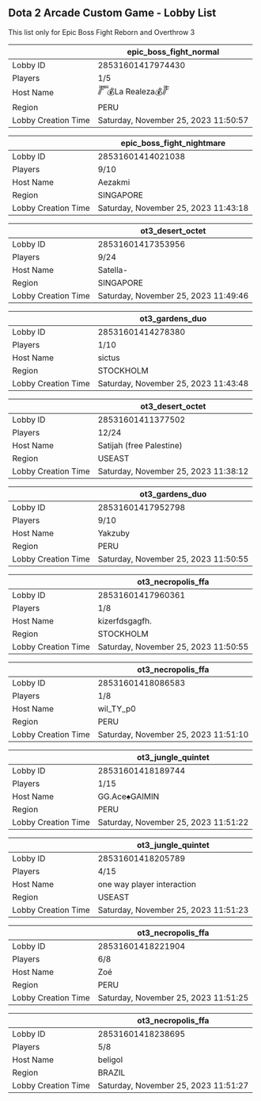## Dota 2 Arcade Custom Game - Lobby List

This list only for Epic Boss Fight Reborn and Overthrow 3

|  | epic_boss_fight_normal |
| ------ | ------ |
| Lobby ID | 28531601417974430 |
| Players | 1/5 |
| Host Name | /̸̅̅ ̆̅ ̅̅ ̅̅💰La Realeza💰/̸̅̅ ̆̅ |
| Region | PERU |
| Lobby Creation Time | Saturday, November 25, 2023 11:50:57 |


|  | epic_boss_fight_nightmare |
| ------ | ------ |
| Lobby ID | 28531601414021038 |
| Players | 9/10 |
| Host Name | Aezakmi |
| Region | SINGAPORE |
| Lobby Creation Time | Saturday, November 25, 2023 11:43:18 |


|  | ot3_desert_octet |
| ------ | ------ |
| Lobby ID | 28531601417353956 |
| Players | 9/24 |
| Host Name | Satella- |
| Region | SINGAPORE |
| Lobby Creation Time | Saturday, November 25, 2023 11:49:46 |


|  | ot3_gardens_duo |
| ------ | ------ |
| Lobby ID | 28531601414278380 |
| Players | 1/10 |
| Host Name | sictus |
| Region | STOCKHOLM |
| Lobby Creation Time | Saturday, November 25, 2023 11:43:48 |


|  | ot3_desert_octet |
| ------ | ------ |
| Lobby ID | 28531601411377502 |
| Players | 12/24 |
| Host Name | Satijah (free Palestine) |
| Region | USEAST |
| Lobby Creation Time | Saturday, November 25, 2023 11:38:12 |


|  | ot3_gardens_duo |
| ------ | ------ |
| Lobby ID | 28531601417952798 |
| Players | 9/10 |
| Host Name | Yakzuby | Neoxa |
| Region | PERU |
| Lobby Creation Time | Saturday, November 25, 2023 11:50:55 |


|  | ot3_necropolis_ffa |
| ------ | ------ |
| Lobby ID | 28531601417960361 |
| Players | 1/8 |
| Host Name | kizerfdsgagfh. |
| Region | STOCKHOLM |
| Lobby Creation Time | Saturday, November 25, 2023 11:50:55 |


|  | ot3_necropolis_ffa |
| ------ | ------ |
| Lobby ID | 28531601418086583 |
| Players | 1/8 |
| Host Name | wil_TY_p0 |
| Region | PERU |
| Lobby Creation Time | Saturday, November 25, 2023 11:51:10 |


|  | ot3_jungle_quintet |
| ------ | ------ |
| Lobby ID | 28531601418189744 |
| Players | 1/15 |
| Host Name | GG.Ace♠GAIMIN |
| Region | PERU |
| Lobby Creation Time | Saturday, November 25, 2023 11:51:22 |


|  | ot3_jungle_quintet |
| ------ | ------ |
| Lobby ID | 28531601418205789 |
| Players | 4/15 |
| Host Name | one way player interaction |
| Region | USEAST |
| Lobby Creation Time | Saturday, November 25, 2023 11:51:23 |


|  | ot3_necropolis_ffa |
| ------ | ------ |
| Lobby ID | 28531601418221904 |
| Players | 6/8 |
| Host Name | Zoé |
| Region | PERU |
| Lobby Creation Time | Saturday, November 25, 2023 11:51:25 |


|  | ot3_necropolis_ffa |
| ------ | ------ |
| Lobby ID | 28531601418238695 |
| Players | 5/8 |
| Host Name | beligol |
| Region | BRAZIL |
| Lobby Creation Time | Saturday, November 25, 2023 11:51:27 |


